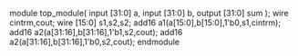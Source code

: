 module top_module(
    input [31:0] a,
    input [31:0] b,
    output [31:0] sum
);
wire cintrm,cout;
wire [15:0] s1,s2,s2;
add16 a1(a[15:0],b[15:0],1'b0,s1,cintrm);
add16 a2(a[31:16],b[31:16],1'b1,s2,cout);
add16 a2(a[31:16],b[31:16],1'b0,s2,cout);
endmodule
